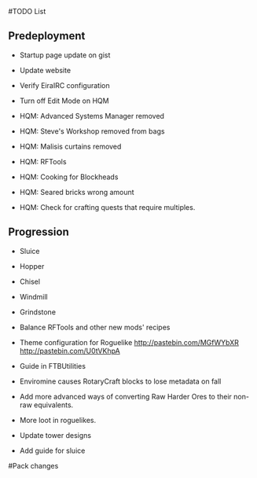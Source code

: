 ﻿#TODO List

## Predeployment
- Startup page update on gist
- Update website
- Verify EiraIRC configuration
- Turn off Edit Mode on HQM



- HQM: Advanced Systems Manager removed
- HQM: Steve's Workshop removed from bags
- HQM: Malisis curtains removed 
- HQM: RFTools
- HQM: Cooking for Blockheads
- HQM: Seared bricks wrong amount
- HQM: Check for crafting quests that require multiples. 

## Progression
- Sluice
- Hopper
- Chisel
- Windmill
- Grindstone


- Balance RFTools and other new mods' recipes
- Theme configuration for Roguelike http://pastebin.com/MGfWYbXR http://pastebin.com/U0tVKhpA
- Guide in FTBUtilities
- Enviromine causes RotaryCraft blocks to lose metadata on fall
- Add more advanced ways of converting Raw Harder Ores to their non-raw equivalents. 
- More loot in roguelikes.
- Update tower designs
- Add guide for sluice

#Pack changes
